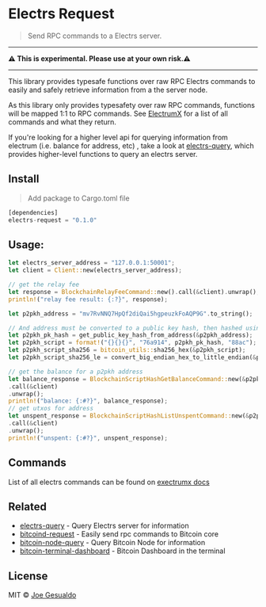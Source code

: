 # Electrs Request 
> Send RPC commands to a Electrs server.

---

**⚠️ This is experimental. Please use at your own risk.⚠️**

---

This library provides typesafe functions over raw RPC Electrs commands to easily and safely retrieve information from a the server node.

As this library only provides typesafety over raw RPC commands, functions will be mapped 1:1 to RPC commands. See [ElectrumX](https://electrumx.readthedocs.io/en/latest/protocol-methods.html#blockchain-estimatefee) for a list of all commands and what they return.

If you're looking for a higher level api for querying information from electrum (i.e. balance for address, etc) , take a look at [electrs-query](https://github.com/joegesualdo/electrs-query), which provides higher-level functions to query an electrs server.

## Install
> Add package to Cargo.toml file
```rust
[dependencies]
electrs-request = "0.1.0"
```

## Usage:
```rust
let electrs_server_address = "127.0.0.1:50001";
let client = Client::new(electrs_server_address);

// get the relay fee
let response = BlockchainRelayFeeCommand::new().call(&client).unwrap();
println!("relay fee result: {:?}", response);

let p2pkh_address = "mv7RvNNQ7HpQf2diQai5hgpeuzkFoAQP9G".to_string();

// And address must be converted to a public key hash, then hashed using sha256 and then converted to little endian before requesting information from electrs.
let p2pkh_pk_hash = get_public_key_hash_from_address(&p2pkh_address);
let p2pkh_script = format!("{}{}{}", "76a914", p2pkh_pk_hash, "88ac");
let p2pkh_script_sha256 = bitcoin_utils::sha256_hex(&p2pkh_script);
let p2pkh_script_sha256_le = convert_big_endian_hex_to_little_endian(&p2pkh_script_sha256);

// get the balance for a p2pkh address
let balance_response = BlockchainScriptHashGetBalanceCommand::new(&p2pkh_script_sha256_le)
.call(&client)
.unwrap();
println!("balance: {:#?}", balance_response);
// get utxos for address
let unspent_response = BlockchainScriptHashListUnspentCommand::new(&p2pkh_script_sha256_le)
.call(&client)
.unwrap();
println!("unspent: {:#?}", unspent_response);

```
## Commands
List of all electrs commands can be found on [exectrumx docs](https://electrumx.readthedocs.io/en/latest/protocol-methods.html#blockchain-estimatefee)

## Related
- [electrs-query](https://github.com/joegesualdo/electrs-query) - Query Electrs server for information
- [bitcoind-request](https://github.com/joegesualdo/bitcoind-request) - Easily send rpc commands to Bitcoin core
- [bitcoin-node-query](https://github.com/joegesualdo/bitcoin-node-query) - Query Bitcoin Node for information
- [bitcoin-terminal-dashboard](https://github.com/joegesualdo/bitcoin-terminal-dashboard) - Bitcoin Dashboard in the terminal

## License
MIT © [Joe Gesualdo]()
